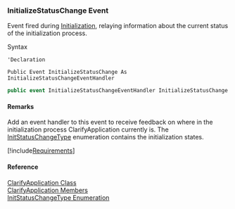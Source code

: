 ﻿### InitializeStatusChange Event

Event fired during [Initialization](fcSDK~FChoice.Foundation.Clarify.ClarifyApplication~Initialize.md), relaying information about the current status of the initialization process.

Syntax

```vbnet
'Declaration

Public Event InitializeStatusChange As InitializeStatusChangeEventHandler
```

```csharp
public event InitializeStatusChangeEventHandler InitializeStatusChange
```

#### Remarks

Add an event handler to this event to receive feedback on where in the initialization process ClarifyApplication currently is. The [InitStatusChangeType](fcSDK~FChoice.Foundation.Clarify.InitStatusChangeType.md) enumeration contains the initialization states.

[!include[Requirements](../partials/requirements.md)]

#### Reference

[ClarifyApplication Class](fcSDK~FChoice.Foundation.Clarify.ClarifyApplication.md)  
[ClarifyApplication Members](fcSDK~FChoice.Foundation.Clarify.ClarifyApplication_members.md)  
[InitStatusChangeType Enumeration](fcSDK~FChoice.Foundation.Clarify.InitStatusChangeType.md)